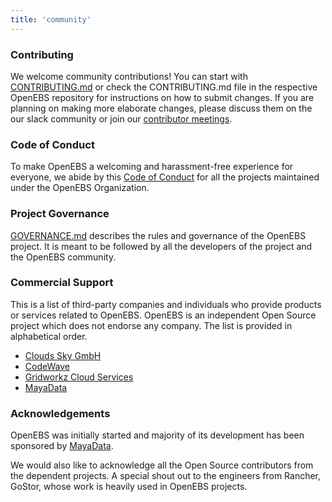```yaml
---
title: 'community'
---
```


### Contributing

We welcome community contributions! You can start with [CONTRIBUTING.md](https://github.com/openebs/openebs/blob/master/CONTRIBUTING.md) or check the CONTRIBUTING.md file in the respective OpenEBS repository for instructions on how to submit changes. If you are planning on making more elaborate changes, please discuss them on the our slack community or join our [contributor meetings](https://github.com/openebs/openebs/tree/master/community#weekly-meeting).

### Code of Conduct

To make OpenEBS a welcoming and harassment-free experience for everyone, we abide by this [Code of Conduct](https://github.com/openebs/openebs/blob/master/CODE_OF_CONDUCT.md) for all the projects maintained under the OpenEBS Organization.

### Project Governance

[GOVERNANCE.md](https://github.com/openebs/openebs/blob/master/GOVERNANCE.md) describes the rules and governance of the OpenEBS project. It is meant to be followed by all the developers of the project and the OpenEBS community.

### Commercial Support

This is a list of third-party companies and individuals who provide products or services related to OpenEBS. OpenEBS is an independent Open Source project which does not endorse any company. The list is provided in alphabetical order.

- [Clouds Sky GmbH](https://cloudssky.com/en/)
- [CodeWave](https://codewave.eu/)
- [Gridworkz Cloud Services](https://www.gridworkz.com/)
- [MayaData](https://mayadata.io)

### Acknowledgements

OpenEBS was initially started and majority of its development has been sponsored by [MayaData](https://mayadata.io).

We would also like to acknowledge all the Open Source contributors from the dependent projects. A special shout out to the engineers from Rancher, GoStor, whose work is heavily used in OpenEBS projects.
